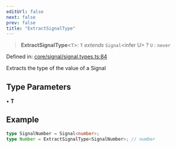 ```yaml
---
editUrl: false
next: false
prev: false
title: "ExtractSignalType"
---
```


> **ExtractSignalType**\<`T`\>: `T` *extends* `Signal`\<infer U\> ? `U` : `never`

Defined in: [core/signal/signal.types.ts:84](https://github.com/OfirTheOne/sigjs/blob/ddb97c5d4e7cc6153de1e1e2da19d6ed536582d2/sig/lib/core/signal/signal.types.ts#L84)

Extracts the type of the value of a Signal

## Type Parameters

• **T**

## Example

```ts
type SignalNumber = Signal<number>;
type Number = ExtractSignalType<SignalNumber>; // number
```
